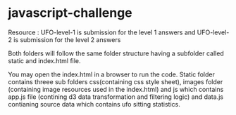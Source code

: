 # javascript-challenge
Resource :
UFO-level-1 is submission for the level 1 answers and 
UFO-level-2 is submission for the level 2 answers

Both folders will follow the same folder structure having a subfolder called static and index.html file.

You may open the index.html in a browser to run the code.
Static folder contains threee sub folders css(containing css style sheet), images folder (containing image resources used in the index.html) and js which contains app.js file (contining d3 data transformation and filtering logic) and data.js contianing source data which contains ufo sitting statistics.

